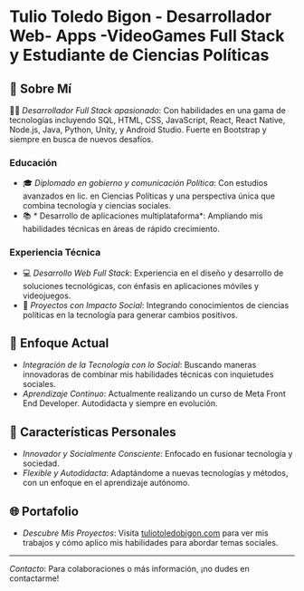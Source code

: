 # Tulio Toledo Bigon - Desarrollador Web- Apps -VideoGames Full Stack y Estudiante de Ciencias Políticas

## 🚀 Sobre Mí

👨‍💻 *Desarrollador Full Stack apasionado*: Con habilidades en una gama de tecnologías incluyendo SQL, HTML, CSS, JavaScript, React, React Native, Node.js, Java, Python, Unity, y Android Studio. Fuerte en Bootstrap y siempre en busca de nuevos desafíos.

### Educación
- 🎓 *Diplomado en gobierno y comunicación Política*: Con estudios avanzados en lic. en Ciencias Políticas y una perspectiva única que combina tecnología y ciencias sociales.
- 📚 * Desarrollo de aplicaciones multiplataforma*: Ampliando mis habilidades técnicas en áreas de rápido crecimiento.

### Experiencia Técnica
- 💻 *Desarrollo Web Full Stack*: Experiencia en el diseño y desarrollo de soluciones tecnológicas, con énfasis en aplicaciones móviles y videojuegos.
- 🌟 *Proyectos con Impacto Social*: Integrando conocimientos de ciencias políticas en la tecnología para generar cambios positivos.

## 🌱 Enfoque Actual

- *Integración de la Tecnología con lo Social*: Buscando maneras innovadoras de combinar mis habilidades técnicas con inquietudes sociales.
- *Aprendizaje Continuo*: Actualmente realizando un curso de Meta Front End Developer. Autodidacta y siempre en evolución.

## 💪 Características Personales

- *Innovador y Socialmente Consciente*: Enfocado en fusionar tecnología y sociedad.
- *Flexible y Autodidacta*: Adaptándome a nuevas tecnologías y métodos, con un enfoque en el aprendizaje autónomo.

## 🌐 Portafolio

- *Descubre Mis Proyectos*: Visita [tuliotoledobigon.com](http://tuliotoledobigon.com) para ver mis trabajos y cómo aplico mis habilidades para abordar temas sociales.

---
*Contacto*: Para colaboraciones o más información, ¡no dudes en contactarme!
